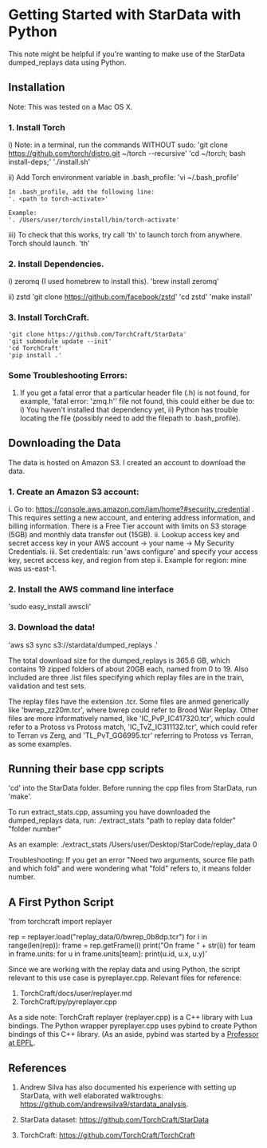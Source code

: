# Getting Started with StarData with Python
This note might be helpful if you're wanting to make use of the StarData dumped_replays data using Python.


## Installation
Note: This was tested on a Mac OS X.

### 1. Install Torch

i) Note: in a terminal, run the commands WITHOUT sudo:
	'git clone https://github.com/torch/distro.git ~/torch --recursive'
	'cd ~/torch; bash install-deps;'
	'./install.sh'

ii) Add Torch environment variable in .bash_profile:
	'vi ~/.bash_profile'

	In .bash_profile, add the following line:
	'. <path to torch-activate>'

	Example:
	'. /Users/user/torch/install/bin/torch-activate'


iii) To check that this works, try call 'th' to launch torch from anywhere. Torch should launch.
	'th'


### 2. Install Dependencies.

i) zeromq (I used homebrew to install this).
	'brew install zeromq'

ii) zstd
	'git clone https://github.com/facebook/zstd'
	'cd zstd'
	'make install'


### 3. Install TorchCraft.

	'git clone https://github.com/TorchCraft/StarData'
	'git submodule update --init'
	'cd TorchCraft'
	'pip install .'


### Some Troubleshooting Errors:
1. If you get a fatal error that a particular header file (.h) is not found, for example, 'fatal error: 'zmq.h'' file not found, this could either be due to:
	i)  You haven't installed that dependency yet, 
	ii) Python has trouble locating the file (possibly need to add the filepath to .bash_profile).



## Downloading the Data
The data is hosted on Amazon S3. I created an account to download the data.

### 1. Create an Amazon S3 account:

i. Go to: https://console.aws.amazon.com/iam/home?#security_credential . This requires setting a new account, and entering address information, and billing information. There is a Free Tier account with limits on S3 storage (5GB) and monthly data transfer out (15GB).
ii. Lookup access key and secret access key in your AWS account -> your name -> My Security Credentials.
iii. Set credentials: run 'aws configure' and specify your access key, secret access key, and region from step ii. Example for region: mine was us-east-1.


### 2. Install the AWS command line interface
'sudo easy_install awscli'


### 3. Download the data!
'aws s3 sync s3://stardata/dumped_replays .'

The total download size for the dumped_replays is 365.6 GB, which contains 19 zipped folders of about 20GB each, named from 0 to 19. Also included are three .list files specifying which replay files are in the train, validation and test sets. 

The replay files have the extension .tcr. Some files are anmed generically like 'bwrep_zz20m.tcr', where bwrep could refer to Brood War Replay. Other files are more informatively named, like 'IC_PvP_IC417320.tcr', which could refer to a Protoss vs Protoss match, 'IC_TvZ_IC311132.tcr', which could refer to Terran vs Zerg, and 'TL_PvT_GG6995.tcr' referring to Protoss vs Terran, as some examples. 


## Running their base cpp scripts
'cd' into the StarData folder. Before running the cpp files from StarData, run 'make'.

To run extract_stats.cpp, assuming you have downloaded the dumped_replays data, run:
./extract_stats "path to replay data folder" "folder number"

As an example:
./extract_stats /Users/user/Desktop/StarCode/replay_data 0

Troubleshooting:
If you get an error "Need two arguments, source file path and which fold" and were wondering what "fold" refers to, it means folder number.


## A First Python Script
'from torchcraft import replayer

rep = replayer.load("replay_data/0/bwrep_0b8dp.tcr")
for i in range(len(rep)):
	frame = rep.getFrame(i)
	print("On frame " + str(i))
	for team in frame.units:
		for u in frame.units[team]:
			print(u.id, u.x, u.y)'

Since we are working with the replay data and using Python, the script relevant to this use case is pyreplayer.cpp. Relevant files for reference:
1. TorchCraft/docs/user/replayer.md
2. TorchCraft/py/pyreplayer.cpp

As a side note: TorchCraft replayer (replayer.cpp) is a C++ library with Lua bindings. The Python wrapper pyreplayer.cpp uses pybind to create Python bindings of this C++ library. (As an aside, pybind was started by a [Professor at EPFL](http://rgl.epfl.ch/people/wjakob).


## References
1. Andrew Silva has also documented his experience with setting up StarData, with well elaborated walktroughs: https://github.com/andrewsilva9/stardata_analysis.

2. StarData dataset: https://github.com/TorchCraft/StarData

3. TorchCraft: https://github.com/TorchCraft/TorchCraft



